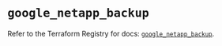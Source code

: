 # `google_netapp_backup`

Refer to the Terraform Registry for docs: [`google_netapp_backup`](https://registry.terraform.io/providers/hashicorp/google-beta/6.46.0/docs/resources/google_netapp_backup).
